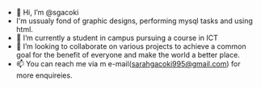 - 👋 Hi, I’m @sgacoki
-    I'm ussualy fond of graphic designs, performing mysql tasks and using html.
- 🌱 I’m currently a student in campus pursuing a course in ICT
- 💞️ I’m looking to collaborate on various projects to achieve a common goal for the benefit of everyone and make the world a better place.
- 📫 You can reach me via m e-mail(sarahgacoki995@gmail.com) for more enquireies.

<!---
sgacoki/sgacoki is a ✨ special ✨ repository because its `README.md` (this file) appears on your GitHub profile.
You can click the Preview link to take a look at your changes.
--->
